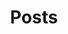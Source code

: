---
layout: posts
title: Posts
description: Information about our World
permalink: "/news/"
image: "/assets/images/posts.jpeg"
sitemap: false
---